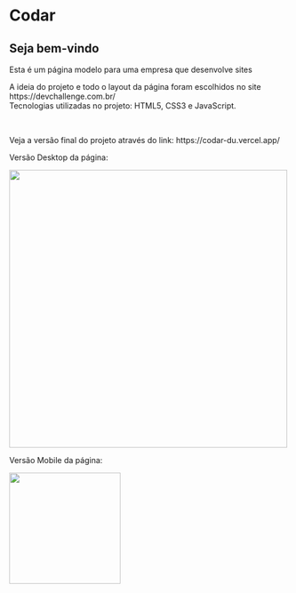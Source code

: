 <h1>Codar</h1>

<h2>Seja bem-vindo</h2>

<p>Esta é um página modelo para uma empresa que desenvolve sites</p>

<p>A ideia do projeto e todo o layout da página foram escolhidos no site https://devchallenge.com.br/<br>
Tecnologias utilizadas no projeto: HTML5, CSS3 e JavaScript.</p><br>

<p>Veja a versão final do projeto através do link: https://codar-du.vercel.app/</p>

<p>Versão Desktop da página:</p>
<img src="https://user-images.githubusercontent.com/54873732/104263923-53d99600-5469-11eb-9046-dbcb88093785.png" width="500">

<p>Versão Mobile da página:</p>
<img src="https://user-images.githubusercontent.com/54873732/104263959-648a0c00-5469-11eb-9754-807704d0e526.png" width="200">
